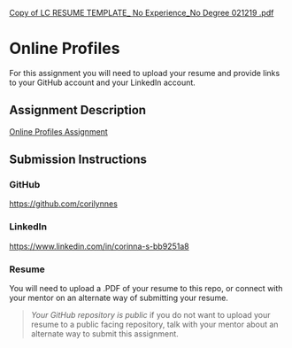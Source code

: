 [Copy of LC RESUME TEMPLATE_ No Experience_No Degree 021219 .pdf](https://github.com/corilynnes/liftoff-assignments/files/6127055/Copy.of.LC.RESUME.TEMPLATE_.No.Experience_No.Degree.021219.pdf)
# Online Profiles
For this assignment you will need to upload your resume and provide links to your GitHub account and your LinkedIn account.

## Assignment Description
[Online Profiles Assignment](https://education.launchcode.org/liftoff/modules/assignments/online-profiles)

## Submission Instructions
 
### GitHub
https://github.com/corilynnes
 
### LinkedIn
https://www.linkedin.com/in/corinna-s-bb9251a8

### Resume
You will need to upload a .PDF of your resume to this repo, or connect with your mentor on an alternate way of submitting your resume.

> *Your GitHub repository is public* if you do not want to upload your resume to a public facing repository, talk with your mentor about an alternate way to submit this assignment.
